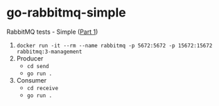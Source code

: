 # go-rabbitmq-simple

RabbitMQ tests - Simple ([Part 1](https://www.rabbitmq.com/tutorials/tutorial-one-go.html))

1.  `docker run -it --rm --name rabbitmq -p 5672:5672 -p 15672:15672 rabbitmq:3-management`
2.  Producer
    -  `cd send`
    -  `go run .`
3.  Consumer
    -  `cd receive`
    -  `go run .`
